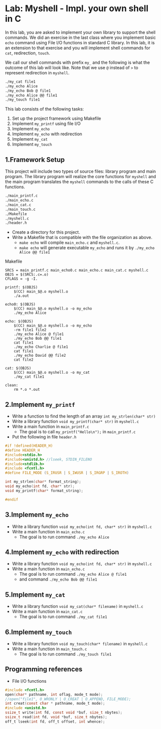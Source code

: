 Lab: Myshell - Impl. your own shell in C
===

In this lab, you are asked to implement your own library to support the shell commands. We did an exercise in the last class where you implement basic `echo` command using File I/O functions in standard C library. In this lab, it is an extension to that exercise and you will implement shell commands for `cat`, redirection, `touch`. 

We call our shell commands with prefix `my_` and the following is what the outcome of this lab will look like. Note that we use `@` instead of `>` to represent redirection in `myshell`.

```bash
./my_cat file1
./my_echo Alice
./my_echo Bob @ file1
./my_echo Alice @@ file1
./my_touch file1
```

This lab consists of the following tasks:

1. Set up the project framework using Makefile
2. Implement `my_printf` using file I/O
3. Implement `my_echo` 
4. Implement `my_echo` with redirection
5. Implement `my_cat`
6. Implement `my_touch`

1.Framework Setup
---

This project will include two types of source files: library program and main program. The library program will realize the core functions for `myshell` and the main program translates the `myshell` commands to the calls of these C functions.

```bash
./main_printf.c
./main_echo.c
./main_cat.c
./main_touch.c
./Makefile
./myshell.c
./header.h
```

- Create a directory for this project.
- Write a Makefile that is compatible with the file organization as above. 
    - `make echo` will compile `main_echo.c` and `myshell.c`.
    - `make echo` will generate executable `my_echo` and runs it by `./my_echo Alice @@ file1`

Makefile

```
SRCS = main_printf.c main_echo0.c main_echo.c main_cat.c myshell.c
OBJS = $(SRCS:.c=.o)
CFLAGS = -g -I.

printf: $(OBJS)
	$(CC) main_$@.o myshell.o 
	./a.out

echo0: $(OBJS)
	$(CC) main_$@.o myshell.o -o my_echo
	./my_echo Alice

echo: $(OBJS)
	$(CC) main_$@.o myshell.o -o my_echo
	-rm file1 file2
	./my_echo Alice @ file1
	./my_echo Bob @@ file1
	cat file1
	./my_echo Charlie @ file1
	cat file1
	./my_echo David @@ file2
	cat file2

cat: $(OBJS)
	$(CC) main_$@.o myshell.o -o my_cat
	./my_cat file1

clean:
	rm *.o *.out
```

2.Implement `my_printf` 
---

- Write a function to find the length of an array `int my_strlen(char* str)`
- Write a library function `void my_printf(char* str)` in `myshell.c`
- Write a main function in `main_printf.c`
    - The goal is to call `my_printf("Hello\n");` in  `main_printf.c`
- Put the following in file `header.h`

```c
#if !defined(HEADER_H)
#define HEADER_H
#include<stdio.h>
#include<unistd.h> //lseek, STDIN_FILENO
#include<stdlib.h>
#include <fcntl.h>
#define FILE_MODE (S_IRUSR | S_IWUSR | S_IRGRP | S_IROTH)

int my_strlen(char* format_string);
void my_echo(int fd, char* str);
void my_printf(char* format_string);

#endif
```

3.Implement `my_echo` 
---

- Write a library function `void my_echo(int fd, char* str)` in `myshell.c`
- Write a main function in `main_echo.c`
    - The goal is to run command `./my_echo Alice`

4.Implement `my_echo` with redirection
---

- Write a library function `void my_echo(int fd, char* str)` in `myshell.c`
- Write a main function in `main_echo.c`
    - The goal is to run command `./my_echo Alice @ file1`
    - and command `./my_echo Bob @@ file1`

5.Implement `my_cat`
---

- Write a library function `void my_cat(char* filename)` in `myshell.c`
- Write a main function in `main_cat.c`
    - The goal is to run command `./my_cat file1`

6.Implement `my_touch`
---

- Write a library function `void my_touch(char* filename)` in `myshell.c`
- Write a main function in `main_touch.c`
    - The goal is to run command `./my_touch file1`

Programming references
---

- File I/O functions


```c
#include <fcntl.h>
open(char* pathname, int oflag, mode_t mode);
//open("file1", O_WRONLY | O_CREAT | O_APPEND, FILE_MODE);
int creat(const char * pathname, mode_t mode);
#include <unistd.h>
ssize_t write(int fd, const void *buf, size_t nbytes);
ssize_t read(int fd, void *buf, size_t nbytes);
off_t lseek(int fd, off_t offset, int whence);
```

